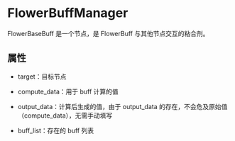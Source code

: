 # FlowerBuffManager

FlowerBaseBuff 是一个节点，是 FlowerBuff 与其他节点交互的粘合剂。

## 属性

- target：目标节点

- compute_data：用于 buff 计算的值

- output_data：计算后生成的值，由于 output_data 的存在，不会危及原始值（compute_data），无需手动填写

- buff_list：存在的 buff 列表


